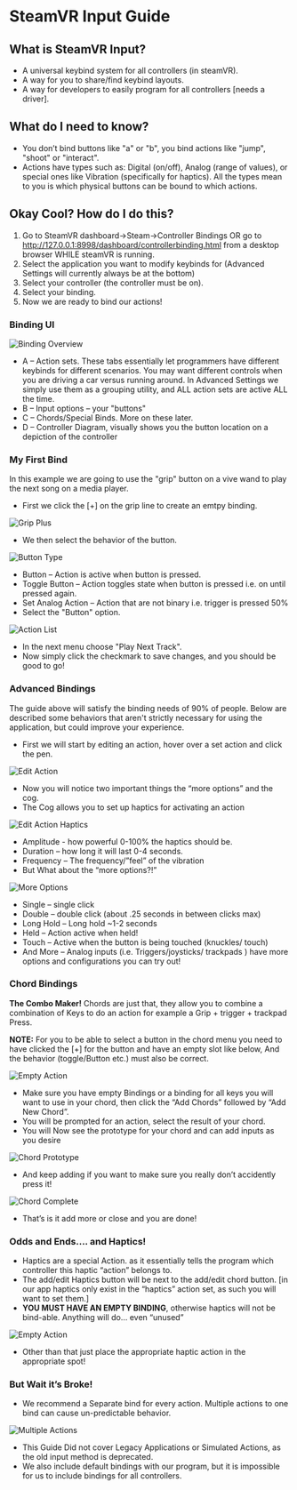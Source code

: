 # SteamVR Input Guide

## What is SteamVR Input?

- A universal keybind system for all controllers (in steamVR).
- A way for you to share/find keybind layouts.
- A way for developers to easily program for all controllers [needs a driver].

## What do I need to know?

- You don’t bind buttons like "a" or "b", you bind actions like "jump", "shoot" or "interact".
- Actions have types such as: Digital (on/off), Analog (range of values), or special ones like Vibration (specifically for haptics).
All the types mean to you is which physical buttons can be bound to which actions.

## Okay Cool? How do I do this?

1. Go to SteamVR dashboard->Steam->Controller Bindings OR go to http://127.0.0.1:8998/dashboard/controllerbinding.html from a desktop browser WHILE steamVR is running.
2. Select the application you want to modify keybinds for (Advanced Settings will currently always be at the bottom)
3. Select your controller (the controller must be on).
4. Select your binding.
5. Now we are ready to bind our actions!

### Binding UI

![Binding Overview](screenshots/guide/bindingoverview.png)

- A – Action sets. These tabs essentially let programmers have different keybinds for different scenarios. You may want different controls when you are driving a car versus running around. In Advanced Settings we simply use them as a grouping utility, and ALL action sets are active ALL the time. 
- B – Input options – your "buttons"
- C – Chords/Special Binds. More on these later.
- D – Controller Diagram, visually shows you the button location on a depiction of the controller

### My First Bind

In this example we are going to use the "grip" button on a vive wand to play the next song on a media player.

- First we click the [+] on the grip line to create an emtpy binding.

![Grip Plus](screenshots/guide/gripplus.png)

- We then select the behavior of the button.

![Button Type](screenshots/guide/buttontype.png)

- Button – Action is active when button is pressed.
- Toggle Button – Action toggles state when button is pressed i.e. on until pressed again.
- Set Analog Action – Action that are not binary i.e. trigger is pressed 50%
- Select the "Button" option.

![Action List](screenshots/guide/actionlist.png)

- In the next menu choose "Play Next Track".
- Now simply click the checkmark to save changes, and you should be good to go!

### Advanced Bindings

The guide above will satisfy the binding needs of 90% of people.
Below are described some behaviors that aren't strictly necessary for using the application, but could improve your experience.

- First we will start by editing an action, hover over a set action and click the pen.

![Edit Action](screenshots/guide/editaction.png)

- Now you will notice two important things the “more options” and the cog.
- The Cog allows you to set up haptics for activating an action 

![Edit Action Haptics](screenshots/guide/actionhaptics.png)

- Amplitude - how powerful 0-100% the haptics should be.
- Duration – how long it will last 0-4 seconds.
- Frequency – The frequency/”feel” of the vibration
- But What about the “more options?!”

![More Options](screenshots/guide/moreoptions.png)

  - Single – single click
  - Double – double click (about .25 seconds in between clicks max)
  - Long Hold – Long hold ~1-2 seconds
  - Held – Action active when held!
  - Touch – Active when the button is being touched (knuckles/ touch)
  - And More – Analog inputs (i.e. Triggers/joysticks/ trackpads ) have more options and configurations you can try out!
 
### Chord Bindings
 
 **The Combo Maker!** Chords are just that, they allow you to combine a combination of Keys to do an action for example a Grip + trigger + trackpad Press.
 
**NOTE:** For you to be able to select a button in the chord menu you need to have clicked the [+] for the button and have an empty slot like below, And the behavior (toggle/Button etc.) must also be correct.

![Empty Action](screenshots/guide/emptyaction.png)

- Make sure you have empty Bindings or a binding for all keys you will want to use in your chord, then click the “Add Chords” followed by “Add New Chord”.
- You will be prompted for an action, select the result of your chord.
- You will Now see the prototype for your chord and can add inputs as you desire

![Chord Prototype](screenshots/guide/chordproto.png)

- And keep adding if you want to make sure you really don’t accidently press it!

![Chord Complete](screenshots/guide/chordcomplete.png)

- That’s is it add more or close and you are done!

### Odds and Ends.... and Haptics!

- Haptics are a special Action. as it essentially tells the program which controller this haptic “action” belongs to.
- The add/edit Haptics button will be  next to the add/edit chord button. [in our app haptics only exist in the “haptics” action set, as such you will want to set them.]
- **YOU MUST HAVE AN EMPTY BINDING**, otherwise haptics will not be bind-able. Anything will do… even “unused”

![Empty Action](screenshots/guide/emptyaction.png)

- Other than that just place the appropriate haptic action in the appropriate spot!

### But Wait it’s Broke!

- We recommend a Separate bind for every action. Multiple actions to one bind can cause un-predictable behavior.

![Multiple Actions](screenshots/guide/multipleactions.png)

- This Guide Did not cover Legacy Applications or Simulated Actions, as the old input method is deprecated.
- We also include default bindings with our program, but it is impossible for us to include bindings for all controllers.


